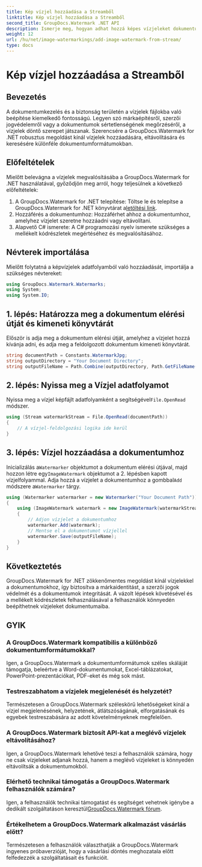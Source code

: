 ```yaml
---
title: Kép vízjel hozzáadása a Streamből
linktitle: Kép vízjel hozzáadása a Streamből
second_title: GroupDocs.Watermark .NET API
description: Ismerje meg, hogyan adhat hozzá képes vízjeleket dokumentumokhoz a GroupDocs.Watermark for .NET segítségével. Kövesse lépésről lépésre útmutatónkat a vízjel zökkenőmentes integrációjához.
weight: 12
url: /hu/net/image-watermarkings/add-image-watermark-from-stream/
type: docs
---
```

# Kép vízjel hozzáadása a Streamből

## Bevezetés
A dokumentumkezelés és a biztonság területén a vízjelek fájlokba való beépítése kiemelkedő fontosságú. Legyen szó márkaépítésről, szerzői jogvédelemről vagy a dokumentumok sértetlenségének megőrzéséről, a vízjelek döntő szerepet játszanak. Szerencsére a GroupDocs.Watermark for .NET robusztus megoldást kínál vízjelek hozzáadására, eltávolítására és keresésére különféle dokumentumformátumokban.
## Előfeltételek
Mielőtt belevágna a vízjelek megvalósításába a GroupDocs.Watermark for .NET használatával, győződjön meg arról, hogy teljesülnek a következő előfeltételek:
1.  A GroupDocs.Watermark for .NET telepítése: Töltse le és telepítse a GroupDocs.Watermark for .NET könyvtárat a[letöltési link](https://releases.groupdocs.com/Watermark/net/).
2. Hozzáférés a dokumentumhoz: Hozzáférhet ahhoz a dokumentumhoz, amelyhez vízjelet szeretne hozzáadni vagy eltávolítani.
3. Alapvető C# ismerete: A C# programozási nyelv ismerete szükséges a mellékelt kódrészletek megértéséhez és megvalósításához.

## Névterek importálása
Mielőtt folytatná a képvízjelek adatfolyamból való hozzáadását, importálja a szükséges névtereket:
```csharp
using GroupDocs.Watermark.Watermarks;
using System;
using System.IO;
```

## 1. lépés: Határozza meg a dokumentum elérési útját és kimeneti könyvtárát
Először is adja meg a dokumentum elérési útját, amelyhez a vízjelet hozzá kívánja adni, és adja meg a feldolgozott dokumentum kimeneti könyvtárát.
```csharp
string documentPath = Constants.WatermarkJpg;
string outputDirectory = "Your Document Directory";
string outputFileName = Path.Combine(outputDirectory, Path.GetFileName(documentPath));
```
## 2. lépés: Nyissa meg a Vízjel adatfolyamot
 Nyissa meg a vízjel képfájlt adatfolyamként a segítségével`File.OpenRead` módszer.
```csharp
using (Stream watermarkStream = File.OpenRead(documentPath))
{
    // A vízjel-feldolgozási logika ide kerül
}
```
## 3. lépés: Vízjel hozzáadása a dokumentumhoz
 Inicializálás a`Watermarker` objektumot a dokumentum elérési útjával, majd hozzon létre egy`ImageWatermark` objektumot a 2. lépésben kapott vízjelfolyammal. Adja hozzá a vízjelet a dokumentumhoz a gombbal`Add` módszere a`Watermarker` tárgy.
```csharp
using (Watermarker watermarker = new Watermarker("Your Document Path"))
{
    using (ImageWatermark watermark = new ImageWatermark(watermarkStream))
    {
        // Adjon vízjelet a dokumentumhoz
        watermarker.Add(watermark);
        // Mentse el a dokumentumot vízjellel
        watermarker.Save(outputFileName);
    }
}
```

## Következtetés
GroupDocs.Watermark for .NET zökkenőmentes megoldást kínál vízjelekkel a dokumentumokhoz, így biztosítva a márkaidentitást, a szerzői jogok védelmét és a dokumentumok integritását. A vázolt lépések követésével és a mellékelt kódrészletek felhasználásával a felhasználók könnyedén beépíthetnek vízjeleket dokumentumaiba.
## GYIK
### A GroupDocs.Watermark kompatibilis a különböző dokumentumformátumokkal?
Igen, a GroupDocs.Watermark a dokumentumformátumok széles skáláját támogatja, beleértve a Word-dokumentumokat, Excel-táblázatokat, PowerPoint-prezentációkat, PDF-eket és még sok mást.
### Testreszabhatom a vízjelek megjelenését és helyzetét?
Természetesen a GroupDocs.Watermark széleskörű lehetőségeket kínál a vízjel megjelenésének, helyzetének, átlátszóságának, elforgatásának és egyebek testreszabására az adott követelményeknek megfelelően.
### A GroupDocs.Watermark biztosít API-kat a meglévő vízjelek eltávolításához?
Igen, a GroupDocs.Watermark lehetővé teszi a felhasználók számára, hogy ne csak vízjeleket adjanak hozzá, hanem a meglévő vízjeleket is könnyedén eltávolítsák a dokumentumokból.
### Elérhető technikai támogatás a GroupDocs.Watermark felhasználók számára?
 Igen, a felhasználók technikai támogatást és segítséget vehetnek igénybe a dedikált szolgáltatáson keresztül[GroupDocs.Watermark fórum](https://forum.groupdocs.com/c/watermark/19).
### Értékelhetem a GroupDocs.Watermark alkalmazást vásárlás előtt?
Természetesen a felhasználók választhatják a GroupDocs.Watermark ingyenes próbaverzióját, hogy a vásárlási döntés meghozatala előtt felfedezzék a szolgáltatásait és funkcióit.